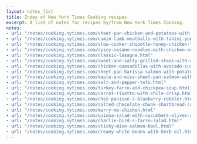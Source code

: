 ```yaml
---
layout: notes_list
title: Index of New York Times Cooking recipes
excerpt: A list of notes for recipes by/from New York Times Cooking.
notes:
- url: "/notes/cooking.nytimes.com/sheet-pan-chicken-and-potatoes-with-feta-lemon-and-dill.html"
- url: "/notes/cooking.nytimes.com/cumin-lamb-meatballs-with-tahini-yogurt-dipping-sauce.html"
- url: "/notes/cooking.nytimes.com/slow-cooker-chipotle-honey-chicken-tacos.html"
- url: "/notes/cooking.nytimes.com/spicy-sesame-noodles-with-chicken-and-peanuts.html"
- url: "/notes/cooking.nytimes.com/classic-lasagna.html"
- url: "/notes/cooking.nytimes.com/sweet-and-salty-grilled-steak-with-cucumber-salad.html"
- url: "/notes/cooking.nytimes.com/chicken-quesadillas-with-avocado-cucumber-salsa.html"
- url: "/notes/cooking.nytimes.com/sheet-pan-harissa-salmon-with-potatoes-and-citrus.html"
- url: "/notes/cooking.nytimes.com/maple-and-miso-sheet-pan-salmon-with-green-beans.html"
- url: "/notes/cooking.nytimes.com/salt-and-pepper-tofu.html"
- url: "/notes/cooking.nytimes.com/turkey-farro-and-chickpea-soup.html"
- url: "/notes/cooking.nytimes.com/carrot-risotto-with-chile-crisp.html"
- url: "/notes/cooking.nytimes.com/chez-panisse-s-blueberry-cobbler.html"
- url: "/notes/cooking.nytimes.com/salted-chocolate-chunk-shortbread-cookies.html"
- url: "/notes/cooking.nytimes.com/marry-me-chicken.html"
- url: "/notes/cooking.nytimes.com/quinoa-salad-with-cucumbers-olives-and-bell-pepper.html"
- url: "/notes/cooking.nytimes.com/charlie-bird-s-farro-salad.html"
- url: "/notes/cooking.nytimes.com/sticky-miso-salmon-bowl.html"
- url: "/notes/cooking.nytimes.com/creamy-white-beans-with-herb-oil.html"
---
```

